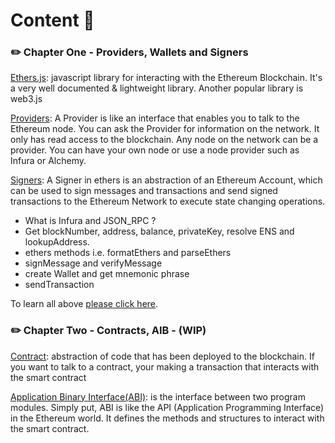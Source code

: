 # Content 🎉

### ✏️ Chapter One - Providers, Wallets and Signers

[Ethers.js](https://docs.ethers.org/v6/): javascript library for interacting with the Ethereum Blockchain. It's a very well documented & lightweight library. Another popular library is web3.js

[Providers](https://docs.ethers.org/v6/api/providers/): A Provider is like an interface that enables you to talk to the Ethereum node. You can ask the Provider for information on the network. It only has read access to the blockchain. Any node on the network can be a provider. You can have your own node or use a node provider such as Infura or Alchemy.

[Signers](https://docs.ethers.org/v6/api/providers/#Signer): A Signer in ethers is an abstraction of an Ethereum Account, which can be used to sign messages and transactions and send signed transactions to the Ethereum Network to execute state changing operations.

- What is Infura and JSON_RPC ?
- Get blockNumber, address, balance, privateKey, resolve ENS and lookupAddress.
- ethers methods i.e. formatEthers and parseEthers
- signMessage and verifyMessage
- create Wallet and get mnemonic phrase
- sendTransaction

To learn all above [please click here](./ChapterOne/Readme.md).

### ✏️ Chapter Two - Contracts, AIB - (WIP)

[Contract](https://docs.ethers.org/v6/api/contract/): abstraction of code that has been deployed to the blockchain. If you want to talk to a contract, your making a transaction that interacts with the smart contract

[Application Binary Interface(ABI)](https://docs.ethers.org/v6/api/abi/): is the interface between two program modules. Simply put, ABI is like the API (Application Programming Interface) in the Ethereum world. It defines the methods and structures to interact with the smart contract.

